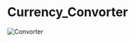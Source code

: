 # Currency_Convorter
![Convorter](https://github.com/harrysahani1/Currency_Convorter/assets/121226317/cd3f6bc3-a561-4da8-b8dd-27c88b2516a0)
